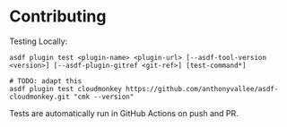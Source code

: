 # Contributing

Testing Locally:

```shell
asdf plugin test <plugin-name> <plugin-url> [--asdf-tool-version <version>] [--asdf-plugin-gitref <git-ref>] [test-command*]

# TODO: adapt this
asdf plugin test cloudmonkey https://github.com/anthonyvallee/asdf-cloudmonkey.git "cmk --version"
```

Tests are automatically run in GitHub Actions on push and PR.
